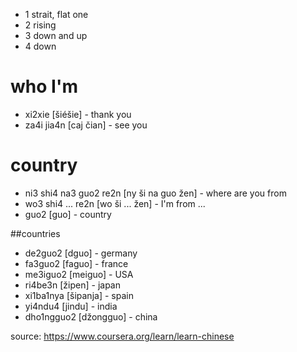 * 1 strait, flat one
* 2 rising 
* 3 down and up 
* 4 down

# who I'm
* xi2xie [šiéšie] - thank you
* za4i jia4n [caj čian] - see you

# country
* ni3 shi4 na3 guo2 re2n [ny ši na guo žen] -  where are you from
* wo3 shi4 ... re2n [wo ši ... žen] - I'm from ...
* guo2 [guo] - country

##countries

* de2guo2 [dguo] - germany
* fa3guo2 [faguo] - france
* me3iguo2 [meiguo] - USA
* ri4be3n [žipen] - japan
* xi1ba1nya [šipanja] - spain
* yi4ndu4 [jindu] - india
* dho1ngguo2 [džongguo] - china



source: https://www.coursera.org/learn/learn-chinese
